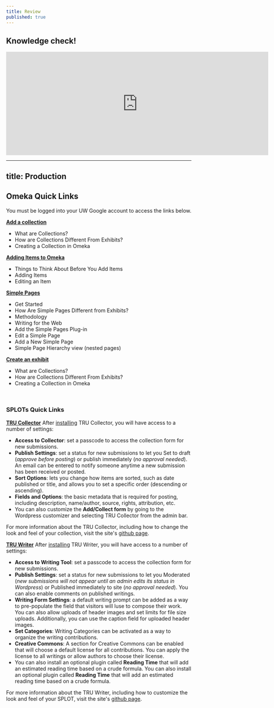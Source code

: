 ```yaml
---
title: Review
published: true
---
```


## Knowledge check!

<iframe src="https://libstory.ds.lib.uw.edu/h5p/wp-admin/admin-ajax.php?action=h5p_embed&id=5" width="713" height="281" frameborder="0" allowfullscreen="allowfullscreen"></iframe><script src="https://libstory.ds.lib.uw.edu/h5p/wp-content/plugins/h5p/h5p-php-library/js/h5p-resizer.js" charset="UTF-8"></script>


---
title: Production
---

## Omeka Quick Links
You must be logged into your UW Google account to access the links below.

[**Add a collection**](https://docs.google.com/document/d/1qegWPloeWD01lAYo1YnUv4rOMh0H2v6QwwIM8j4SAkM/edit?usp=sharing)
- What are Collections?
- How are Collections Different From Exhibits?
- Creating a Collection in Omeka

[**Adding Items to Omeka**](https://docs.google.com/document/d/1sTMUZpkS8PHbgzPrz_BMprfheUKA6Kb0kS8E6ndeNpI/edit?usp=sharing)
- Things to Think About Before You Add Items
- Adding Items
- Editing an Item

[**Simple Pages**](https://docs.google.com/document/d/1EsgObosLNqeQ-6ofHotT7UurG5ZhJL_ZrxpaseLo8cU/edit?usp=sharing)
- Get Started
- How Are Simple Pages Different from Exhibits?
- Methodology
- Writing for the Web
- Add the Simple Pages Plug-in
- Edit a Simple Page
- Add a New Simple Page
- Simple Page Hierarchy view (nested pages)


[**Create an exhibit**](https://docs.google.com/document/d/1JX56w6bhwa-6AayBC-CN70y3e6EbUNJUkzgL9Twb44s/edit?usp=sharing)
- What are Collections?
- How are Collections Different From Exhibits?
- Creating a Collection in Omeka


<br>

### SPLOTs Quick Links

[**TRU Collector**](https://splot.ca/splots/tru-collector/)
After [installing](https://kekuanoo.github.io/course-in-a-box/modules/introduction/_posts/2000-01-05-installation.md) TRU Collector, you will have access to a number of settings:
- **Access to Collector**: set a passcode to access the collection form for new submissions.
- **Publish Settings**: set a status for new submissions to let you Set to draft (*approve before posting*) or publish immediately (*no approval needed*). An email can be entered to notify someone anytime a new submission has been received or posted.
- **Sort Options**: lets you change how items are sorted, such as date published or title, and allows you to set a specific order (descending or ascending).
- **Fields and Options**: the basic metadata that is required for posting, including description, name/author, source, rights, attribution, etc.
- You can also customize the **Add/Collect form** by going to the Wordpress customizer and selecting TRU Collector from the admin bar.

For more information about the TRU Collector, including how to change the look and feel of your collection, visit the site's [github page](https://github.com/cogdog/tru-collector).


[**TRU Writer**](https://splot.ca/splots/tru-writer/)
After [installing](https://kekuanoo.github.io/course-in-a-box/modules/introduction/_posts/2000-01-05-installation.md) TRU Writer, you will have access to a number of settings:
- **Access to Writing Tool**: set a passcode to access the collection form for new submissions.
- **Publish Settings**: set a status for new submissions to let you Moderated (*new submissions will not appear until an admin edits its status in Wordpress*) or Published immediately to site (*no approval needed*). You can also enable comments on published writings.
- **Writing Form Settings**: a default writing prompt can be added as a way to pre-populate the field that visitors will luse to compose their work. You can also allow uploads of header images and set limits for file size uploads. Additionally, you can use the caption field for uploaded header images.
- **Set Categories**: Writing Categories can be activated as a way to organize the writing contributions.
- **Creative Commons**: A section for Creative Commons can be enabled that will choose a default license for all contributions. You can apply the license to all writings or allow authors to choose their license.
- You can also install an optional plugin called **Reading Time** that will add an estimated reading time based on a crude formula.  You can also install an optional plugin called **Reading Time** that will add an estimated reading time based on a crude formula.  


For more information about the TRU Writer, including how to customize the look and feel of your SPLOT, visit the site's [github page](https://github.com/cogdog/truwriter).
